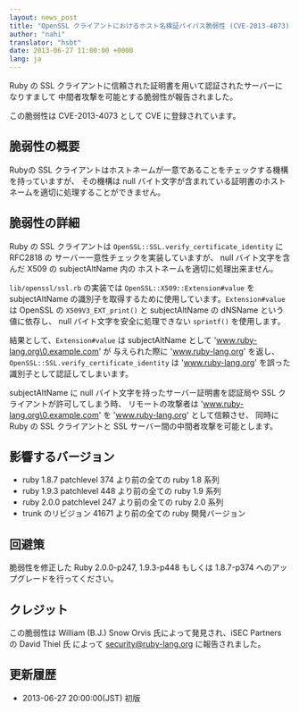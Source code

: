 ```yaml
---
layout: news_post
title: "OpenSSL クライアントにおけるホスト名検証バイパス脆弱性 (CVE-2013-4073)"
author: "nahi"
translator: "hsbt"
date: 2013-06-27 11:00:00 +0000
lang: ja
---
```


Ruby の SSL クライアントに信頼された証明書を用いて認証されたサーバーになりすまして
中間者攻撃を可能とする脆弱性が報告されました。

この脆弱性は CVE-2013-4073 として CVE に登録されています。

## 脆弱性の概要

Rubyの SSL クライアントはホストネームが一意であることをチェックする機構を持っていますが、
その機構は null バイト文字が含まれている証明書のホストネームを適切に処理することができません。

## 脆弱性の詳細

Ruby の SSL クライアントは `OpenSSL::SSL.verify_certificate_identity` に RFC2818 の
サーバー一意性チェックを実装していますが、 null バイト文字を含んだ X509 の subjectAltName 内の
ホストネームを適切に処理出来ません。

`lib/openssl/ssl.rb` の実装では `OpenSSL::X509::Extension#value` を
subjectAltName の識別子を取得するために使用しています。`Extension#value` は
OpenSSL の `X509V3_EXT_print()` と subjectAltName の dNSName という値に依存し、
null バイト文字を安全に処理できない `sprintf()` を使用します。

結果として、`Extension#value` は subjectAltName として 'www.ruby-lang.org\0.example.com' が
与えられた際に 'www.ruby-lang.org' を返し、`OpenSSL::SSL.verify_certificate_identity` は
'www.ruby-lang.org' を誤った識別子として認証してしまいます。

subjectAltName に null バイト文字を持ったサーバー証明書を認証局や SSL クライアントが許可してしまう時、
リモートの攻撃者は 'www.ruby-lang.org\0.example.com' を 'www.ruby-lang.org' として信頼させ、
同時に Ruby の SSL クライアントと SSL サーバー間の中間者攻撃を可能とします。

## 影響するバージョン

 * ruby 1.8.7 patchlevel 374 より前の全ての ruby 1.8 系列
 * ruby 1.9.3 patchlevel 448 より前の全ての ruby 1.9 系列
 * ruby 2.0.0 patchlevel 247 より前の全ての ruby 2.0 系列
 * trunk のリビジョン 41671 より前の全ての ruby 開発バージョン

## 回避策

脆弱性を修正した Ruby 2.0.0-p247, 1.9.3-p448 もしくは 1.8.7-p374 へのアップグレードを行ってください。

## クレジット

この脆弱性は William (B.J.) Snow Orvis 氏によって発見され、iSEC Partners の David Thiel 氏
によって security@ruby-lang.org に報告されました。

## 更新履歴

 * 2013-06-27 20:00:00(JST) 初版
